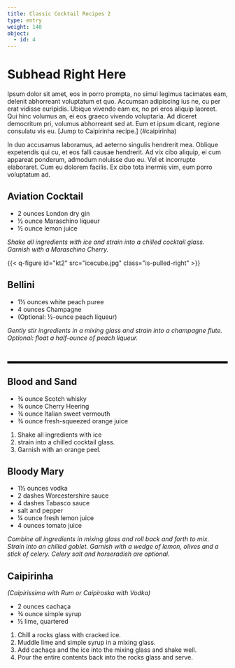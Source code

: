```yaml
---
title: Classic Cocktail Recipes 2
type: entry
weight: 140
object:
  - id: 4
---
```


# Subhead Right Here #

Ipsum dolor sit amet, eos in porro prompta, no simul legimus tacimates eam, delenit abhorreant voluptatum et quo. Accumsan adipiscing ius ne, cu per erat vidisse euripidis. Ubique vivendo eam ex, no pri eros aliquip laoreet. Qui hinc volumus an, ei eos graeco vivendo voluptaria. Ad diceret democritum pri, volumus abhorreant sed at. Eum et ipsum dicant, regione consulatu vis eu. [Jump to Caipirinha recipe.] (#caipirinha)

In duo accusamus laboramus, ad aeterno singulis hendrerit mea. Oblique expetendis qui cu, et eos falli causae hendrerit. Ad vix cibo aliquip, ei cum appareat ponderum, admodum noluisse duo eu. Vel et incorrupte elaboraret. Cum eu dolorem facilis. Ex cibo tota inermis vim, eum porro voluptatum ad.


## Aviation Cocktail ##

- 2 ounces London dry gin
- ½ ounce Maraschino liqueur
- ½ ounce lemon juice

*Shake all ingredients with ice and strain into a chilled cocktail glass. Garnish with a Maraschino Cherry.*

{{< q-figure id="kt2"  src="icecube.jpg" class="is-pulled-right"  >}}


## Bellini ##

- 1½ ounces white peach puree
- 4 ounces Champagne
- (Optional: ½-ounce peach liqueur)

*Gently stir ingredients in a mixing glass and strain into a champagne flute. Optional: float a half-ounce of peach liqueur.*

 <hr style="border: 2px solid black;" />

## Blood and Sand ##

- ¾ ounce Scotch whisky
-  ¾ ounce Cherry Heering
- ¾ ounce Italian sweet vermouth
- ¾ ounce fresh-squeezed orange juice


1. Shake all ingredients with ice
2. strain into a chilled cocktail glass.
3. Garnish with an orange peel.


## Bloody Mary ##

- 1½ ounces vodka
- 2 dashes Worcestershire sauce
- 4 dashes Tabasco sauce
- salt and pepper
- ¼ ounce fresh lemon juice
- 4 ounces tomato juice

*Combine all ingredients in mixing glass and roll back and forth to mix. Strain into an chilled goblet. Garnish with a wedge of lemon, olives and a stick of celery. Celery salt and horseradish are optional.*


## Caipirinha ##
*(Caipirissima with Rum or Caipiroska with Vodka)*

- 2 ounces cachaça
- ¾ ounce simple syrup
- ½ lime, quartered

1. Chill a rocks glass with cracked ice.
2. Muddle lime and simple syrup in a mixing glass.
3. Add cachaça and the ice into the mixing glass and shake well.
5. Pour the entire contents back into the rocks glass and serve.
